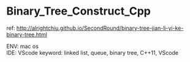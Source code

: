 # Binary_Tree_Construct_Cpp
ref: http://alrightchiu.github.io/SecondRound/binary-tree-jian-li-yi-ke-binary-tree.html
  
ENV: mac os  
IDE: VScode 
keyword: linked list, queue, binary tree, C++11, VScode   
